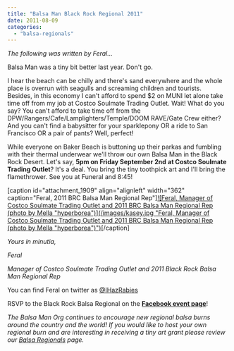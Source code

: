 ```yaml
---
title: "Balsa Man Black Rock Regional 2011"
date: 2011-08-09
categories: 
  - "balsa-regionals"
---
```


_The following was written by Feral…_

Balsa Man was a tiny bit better last year. Don't go.

I hear the beach can be chilly and there's sand everywhere and the whole place is overrun with seagulls and screaming children and tourists. Besides, in this economy I can't afford to spend $2 on MUNI let alone take time off from my job at Costco Soulmate Trading Outlet. Wait! What do you say? You can't afford to take time off from the DPW/Rangers/Cafe/Lamplighters/Temple/DOOM RAVE/Gate Crew either? And you can't find a babysitter for your sparklepony OR a ride to San Francisco OR a pair of pants? Well, perfect!

While everyone on Baker Beach is buttoning up their parkas and fumbling with their thermal underwear we'll throw our own Balsa Man in the Black Rock Desert. Let's say, **5pm on Friday September 2nd** **at Costco Soulmate Trading Outlet**? It's a deal. You bring the tiny toothpick art and I'll bring the flamethrower. See you at Funeral and 8:45!

\[caption id="attachment\_1909" align="alignleft" width="362" caption="Feral, 2011 BRC Balsa Man Regional Rep"\][![Feral, Manager of Costco Soulmate Trading Outlet and 2011 BRC Balsa Man Regional Rep (photo by Mella "hyperborea")](/images/kasey.jpg "Feral, Manager of Costco Soulmate Trading Outlet and 2011 BRC Balsa Man Regional Rep (photo by Mella "hyperborea")")](http://www.flickr.com/photos/hyperborea/5639292309/)\[/caption\]

_Yours in minutia,_

_Feral_

_Manager of Costco Soulmate Trading Outlet and 2011 Black Rock Balsa Man Regional Rep_

You can find Feral on twitter as [@IHazRabies](https://twitter.com/#!/IHazRabies)

RSVP to the Black Rock Balsa Regional on the **[Facebook event page](https://www.facebook.com/event.php?eid=117854671644930 "Facebook event page for Balsa Man BRC Regional Burn")**!

_The Balsa Man Org continues to encourage new regional balsa burns around the country and the world! If you would like to host your own regional burn and are interesting in receiving a tiny art grant please review our [Balsa Regionals](http://balsaman.org/participate/balsa-regionals/) page._
